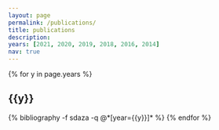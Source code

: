 ```yaml
---
layout: page
permalink: /publications/
title: publications
description:
years: [2021, 2020, 2019, 2018, 2016, 2014]
nav: true
---
```


<div class="publications">

{% for y in page.years %}
  <h2 class="year">{{y}}</h2>
  {% bibliography -f sdaza -q @*[year={{y}}]* %}
{% endfor %}

</div>
